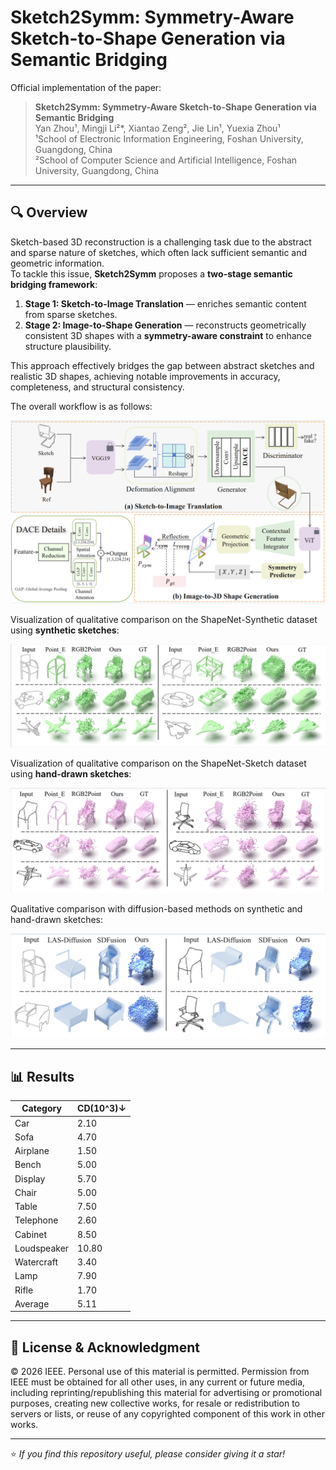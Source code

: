# Sketch2Symm: Symmetry-Aware Sketch-to-Shape Generation via Semantic Bridging

Official implementation of the paper:

> **Sketch2Symm: Symmetry-Aware Sketch-to-Shape Generation via Semantic Bridging**  
> Yan Zhou¹, Mingji Li²*, Xiantao Zeng², Jie Lin¹, Yuexia Zhou¹  
> ¹School of Electronic Information Engineering, Foshan University, Guangdong, China  
> ²School of Computer Science and Artificial Intelligence, Foshan University, Guangdong, China  

---

## 🔍 Overview

Sketch-based 3D reconstruction is a challenging task due to the abstract and sparse nature of sketches, which often lack sufficient semantic and geometric information.  
To tackle this issue, **Sketch2Symm** proposes a **two-stage semantic bridging framework**:

1. **Stage 1: Sketch-to-Image Translation** — enriches semantic content from sparse sketches.  
2. **Stage 2: Image-to-Shape Generation** — reconstructs geometrically consistent 3D shapes with a **symmetry-aware constraint** to enhance structure plausibility.

This approach effectively bridges the gap between abstract sketches and realistic 3D shapes, achieving notable improvements in accuracy, completeness, and structural consistency.

The overall workflow is as follows:

![Overall Workflow](figure/figure2.png)

Visualization of qualitative comparison on the ShapeNet-Synthetic dataset using **synthetic sketches**:

![Overall Workflow](figure/figure3.png)

Visualization of qualitative comparison on the ShapeNet-Sketch dataset using **hand-drawn sketches**:

![Overall Workflow](figure/figure4.png)

Qualitative comparison with diffusion-based methods on synthetic and hand-drawn sketches:

![Overall Workflow](figure/figure5.png)

---

## 📊 Results

| Category    | CD(10^3)↓ |
| ----------- | --------- |
| Car         | 2.10      |
| Sofa        | 4.70      |
| Airplane    | 1.50      |
| Bench       | 5.00      |
| Display     | 5.70      |
| Chair       | 5.00      |
| Table       | 7.50      |
| Telephone   | 2.60      |
| Cabinet     | 8.50      |
| Loudspeaker | 10.80     |
| Watercraft  | 3.40      |
| Lamp        | 7.90      |
| Rifle       | 1.70      |
| Average     | 5.11      |

---

## 📝 License & Acknowledgment

© 2026 IEEE. Personal use of this material is permitted. Permission from IEEE must be obtained for all other uses, in any current or future media, including reprinting/republishing this material for advertising or promotional purposes, creating new collective works, for resale or redistribution to servers or lists, or reuse of any copyrighted component of this work in other works.

---

⭐️ *If you find this repository useful, please consider giving it a star!*
